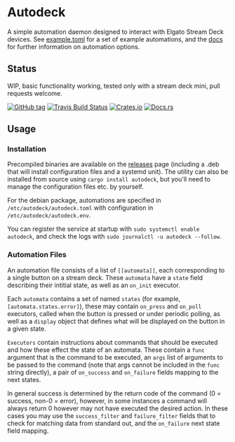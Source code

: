 # Autodeck

A simple automation daemon designed to interact with Elgato Stream Deck devices. See [example.toml](./example.toml) for a set of example automations, and the [docs](https://docs.rs/autodeck) for further information on automation options.


## Status

WIP, basic functionality working, tested only with a stream deck mini, pull requests welcome.

[![GitHub tag](https://img.shields.io/github/tag/ryankurte/autodeck.svg)](https://github.com/ryankurte/autodeck)
[![Travis Build Status](https://travis-ci.org/ryankurte/autodeck.svg?branch=master)](https://travis-ci.org/ryankurte/autodeck)
[![Crates.io](https://img.shields.io/crates/v/autodeck.svg)](https://crates.io/crates/autodeck)
[![Docs.rs](https://docs.rs/autodeck/badge.svg)](https://docs.rs/autodeck)


## Usage

### Installation

Precompiled binaries are available on the [releases](https://github.com/ryankurte/autodeck/releases) page (including a .deb that will install configuration files and a systemd unit). The utility can also be installed from source using `cargo install autodeck`, but you'll need to manage the configuration files etc. by yourself.

For the debian package, automations are specified in `/etc/autodeck/autodeck.toml` with configuration in `/etc/autodeck/autodeck.env`.

You can register the service at startup with `sudo systemctl enable autodeck`, and check the logs with `sudo journalctl -u autodeck --follow`.


### Automation Files

An automation file consists of a list of `[[automata]]`, each corresponding to a single button on a stream deck.
These `automata` have a `state` field describing their intitial state, as well as an `on_init` executor.

Each `automata` contains a set of named `states` (for example, `[automata.states.error]`), these may contain `on_press` and `on_poll` executors, called when the button is pressed or under periodic polling, as well as a `display` object that defines what will be displayed on the button in a given state.

`Executors` contain instructions about commands that should be executed and how these effect the state of an automata. These contain a `func` argument that is the command to be executed, an `args` list of arguments to be passed to the command (note that args cannot be included in the `func` string directly), a pair of `on_success` and `on_failure` fields mapping to the next states.

In general success is determined by the return code of the command (0 = success, non-0 = error), however, in some instances a command will always return 0 however may not have executed the desired action. In these cases you may use the `success_filter` and `failure_filter` fields that to check for matching data from standard out, and the `on_failure` next state field mapping.



